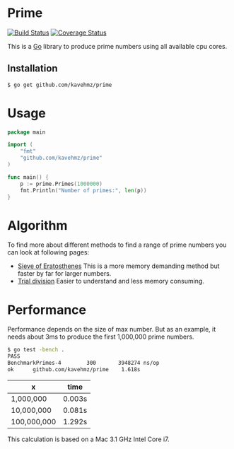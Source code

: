 Prime
=========
[![Build Status](https://travis-ci.org/kavehmz/prime.svg)](https://travis-ci.org/kavehmz/prime)
[![Coverage Status](https://coveralls.io/repos/kavehmz/prime/badge.svg?branch=master&service=github)](https://coveralls.io/github/kavehmz/prime?branch=master)

This is a [Go](http://golang.org) library to produce prime numbers using all available cpu cores.

## Installation

```bash
$ go get github.com/kavehmz/prime
```

# Usage

```go
package main

import (
	"fmt"
	"github.com/kavehmz/prime"
)

func main() {
	p := prime.Primes(1000000)
	fmt.Println("Number of primes:", len(p))
}
```
# Algorithm
To find more about different methods to find a range of prime numbers you can look at following pages:

* [Sieve of Eratosthenes](https://en.wikipedia.org/wiki/Sieve_of_Eratosthenes) This is a more memory demanding method but faster by far for larger numbers.
* [Trial division](https://en.wikipedia.org/wiki/Trial_division) Easier to understand and less memory consuming.

# Performance
Performance depends on the size of max number. But as an example, it needs about 3ms to produce the first 1,000,000 prime numbers.


```bash
$ go test -bench .  
PASS
BenchmarkPrimes-4	     300	   3948274 ns/op
ok  	github.com/kavehmz/prime	1.618s
```

x          |time
-----------|------
1,000,000  |0.003s
10,000,000 |0.081s
100,000,000|1.292s

This calculation is based on a Mac 3.1 GHz Intel Core i7.
